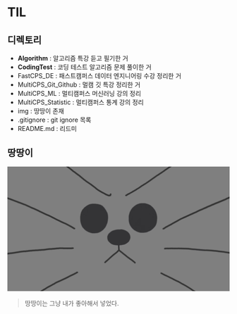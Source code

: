# TIL

## 디렉토리
- **Algorithm** : 알고리즘 특강 듣고 필기한 거
- **CodingTest** : 코딩 테스트 알고리즘 문제 풀이한 거
- FastCPS_DE : 패스트캠퍼스 데이터 엔지니어링 수강 정리한 거
- MultiCPS_Git_Github : 멀캠 깃 특강 정리한 거 
- MultiCPS_ML : 멀티캠퍼스 머신러닝 강의 정리
- MultiCPS_Statistic : 멀티캠퍼스 통계 강의 정리
- img : 땅땅이 존재
- .gitignore : git ignore 목록
- README.md : 리드미

## 땅땅이
![땅땅이](/img/ddangddang.png)
> 땅땅이는 그냥 내가 좋아해서 넣었다.

